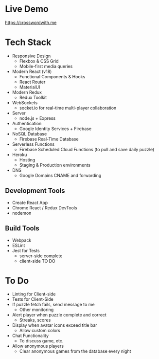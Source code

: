# Live Demo

https://crosswordwith.me


# Tech Stack

* Responsive Design
  * Flexbox & CSS Grid
  * Mobile-first media queries
* Modern React (v18)
  * Functional Components & Hooks
  * React Router
  * MaterialUI 
* Modern Redux
  * Redux Toolkit
* WebSockets
  * socket.io for real-time multi-player collaboration
* Server
  * node.js + Express
* Authentication
  * Google Identity Services + Firebase
* NoSQL Database
  * Firebase Real-Time Database
* Serverless Functions
  * Firebase Scheduled Cloud Functions (to pull and save daily puzzle)
* Heroku  
  * Hosting
  * Staging & Production environments
* DNS
  * Google Domains CNAME and forwarding

## Development Tools
* Create React App
* Chrome React / Redux DevTools
* nodemon

## Build Tools
* Webpack
* ESLint
* Jest for Tests
  * server-side complete
  * client-side TO DO
  
# To Do 
* Linting for Client-side
* Tests for Client-Side
* If puzzle fetch fails, send message to me
  * Other monitoring
* Alert player when puzzle complete and correct
  * Streaks, scores
* Display when avatar icons exceed title bar
  * Allow custom colors
* Chat Functionality
  * To discuss game, etc. 
* Allow anonymous players
  * Clear anonymous games from the database every night








